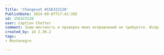 ```yaml
---
Title: 'Changeset #156323120'
PublishDate: 2024-09-07T17:42:39Z
id: 156323120
user: Caption Chatter
comment: Знаю местность и проверка моих исправлений не требуется. Исправление и добавление территории жилого комплекса Blue Horizont.
created_by: iD 2.30.2
tags:
- Montenegro

---
```

